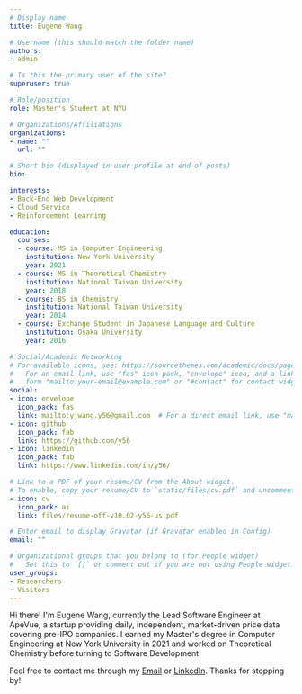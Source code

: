 ```yaml
---
# Display name
title: Eugene Wang

# Username (this should match the folder name)
authors:
- admin

# Is this the primary user of the site?
superuser: true

# Role/position
role: Master's Student at NYU

# Organizations/Affiliations
organizations:
- name: ""
  url: ""

# Short bio (displayed in user profile at end of posts)
bio:

interests:
- Back-End Web Development
- Cloud Service
- Reinforcement Learning

education:
  courses:
  - course: MS in Computer Engineering
    institution: New York University
    year: 2021
  - course: MS in Theoretical Chemistry
    institution: National Taiwan University
    year: 2018
  - course: BS in Chemistry
    institution: National Taiwan University
    year: 2014
  - course: Exchange Student in Japanese Language and Culture
    institution: Osaka University
    year: 2016

# Social/Academic Networking
# For available icons, see: https://sourcethemes.com/academic/docs/page-builder/#icons
#   For an email link, use "fas" icon pack, "envelope" icon, and a link in the
#   form "mailto:your-email@example.com" or "#contact" for contact widget.
social:
- icon: envelope
  icon_pack: fas
  link: mailto:yjwang.y56@gmail.com  # For a direct email link, use "mailto:test@example.org".
- icon: github
  icon_pack: fab
  link: https://github.com/y56
- icon: linkedin
  icon_pack: fab
  link: https://www.linkedin.com/in/y56/

# Link to a PDF of your resume/CV from the About widget.
# To enable, copy your resume/CV to `static/files/cv.pdf` and uncomment the lines below.
- icon: cv
  icon_pack: ai
  link: files/resume-off-v10.02-y56-us.pdf

# Enter email to display Gravatar (if Gravatar enabled in Config)
email: ""

# Organizational groups that you belong to (for People widget)
#   Set this to `[]` or comment out if you are not using People widget.
user_groups:
- Researchers
- Visitors
---
```


Hi there! I'm Eugene Wang, currently the Lead Software Engineer at ApeVue, a startup providing daily, independent, market-driven price data covering pre-IPO companies. I earned my Master's degree in Computer Engineering at New York University in 2021 and worked on Theoretical Chemistry before turning to Software Development.

Feel free to contact me through my [Email](mailto:yjwang.y56@gmail.com) or [LinkedIn](https://www.linkedin.com/in/y56/). Thanks for stopping by!
